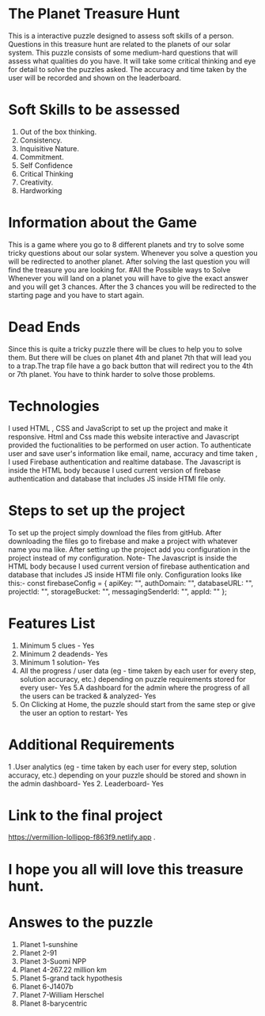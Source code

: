 # The Planet Treasure Hunt
This is a interactive puzzle designed to assess soft skills of a person. Questions in this treasure hunt are related to the planets of our solar system. This puzzle consists of some medium-hard questions that will assess what qualities do you have. It will take some critical thinking and eye for detail to solve the puzzles asked. The accuracy and time taken by the user will be recorded and shown on the leaderboard.
# Soft Skills to be assessed
1. Out of the box thinking.
2. Consistency.
3. Inquisitive Nature.
4. Commitment.
5. Self Confidence
6. Critical Thinking
7. Creativity.
8. Hardworking
# Information about the Game
This is a game where you go to 8 different planets and try to solve some tricky questions about our solar system. Whenever you solve a question you will be redirected to another planet. After solving the last question you will find the treasure you are looking for.
#All the Possible ways to Solve
Whenever you will land on a planet you will have to give the exact answer and you will get 3 chances. After the 3 chances you will be redirected to the starting page and you have to start again. 
# Dead Ends
Since this is quite a tricky puzzle there will be clues to help you to solve them. But there will be clues on planet 4th and planet 7th that will lead you to a trap.The trap file have a go back button that will redirect you to the 4th or 7th planet. You have to think harder to solve those problems.
# Technologies
I used HTML , CSS and JavaScript to set up the project and make it responsive. Html and Css made this website interactive and Javascript provided the fuctionalities to be performed on user action. To authenticate user and save user's information like email, name, accuracy and time taken , I used Firebase authentication and realtime database. The Javascript is inside the HTML body because I used current version of firebase authentication and database that includes JS inside HTMl file only.
# Steps to set up the project
To set up the project simply download the files from gitHub. After downloading the files go to firebase and make a project with whatever name you ma like. After setting up the project add you configuration in the project instead of my configuration. Note- The Javascript is inside the HTML body because I used current version of firebase authentication and database that includes JS inside HTMl file only.
 Configuration looks like this:-
 const firebaseConfig = {
   apiKey: "",
   authDomain: "",
   databaseURL: "",
   projectId: "",
   storageBucket: "",
   messagingSenderId: "",
   appId: ""
 };
# Features List
1. Minimum 5 clues - Yes
2. Minimum 2 deadends- Yes
3. Minimum 1 solution- Yes
4. All the progress / user data (eg - time taken by each user for every step, solution accuracy, etc.) depending on  puzzle requirements stored for every user- Yes
5.A dashboard for the admin where the progress of all the users can be tracked & analyzed- Yes
6. On Clicking at Home, the puzzle should start from the same step or give the user an option to restart- Yes
# Additional Requirements
1 .User analytics (eg - time taken by each user for every step, solution accuracy, etc.) depending on your puzzle should be stored and shown in the admin dashboard- Yes
2. Leaderboard- Yes
# Link to the final project
https://vermillion-lollipop-f863f9.netlify.app   . 
# I hope you all will love this treasure hunt.
# Answes to the puzzle
1. Planet 1-sunshine
2. Planet 2-91
3. Planet 3-Suomi NPP
4. Planet 4-267.22 million km
5. Planet 5-grand tack hypothesis
6. Planet 6-J1407b
7. Planet 7-William Herschel
8. Planet 8-barycentric
